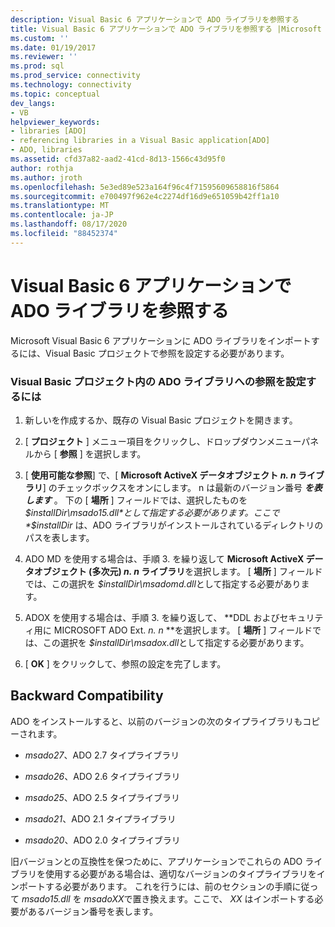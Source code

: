 ```yaml
---
description: Visual Basic 6 アプリケーションで ADO ライブラリを参照する
title: Visual Basic 6 アプリケーションで ADO ライブラリを参照する |Microsoft Docs
ms.custom: ''
ms.date: 01/19/2017
ms.reviewer: ''
ms.prod: sql
ms.prod_service: connectivity
ms.technology: connectivity
ms.topic: conceptual
dev_langs:
- VB
helpviewer_keywords:
- libraries [ADO]
- referencing libraries in a Visual Basic application[ADO]
- ADO, libraries
ms.assetid: cfd37a82-aad2-41cd-8d13-1566c43d95f0
author: rothja
ms.author: jroth
ms.openlocfilehash: 5e3ed89e523a164f96c4f71595609658816f5864
ms.sourcegitcommit: e700497f962e4c2274df16d9e651059b42ff1a10
ms.translationtype: MT
ms.contentlocale: ja-JP
ms.lasthandoff: 08/17/2020
ms.locfileid: "88452374"
---
```

# <a name="referencing-the-ado-libraries-in-a-visual-basic-6-application"></a>Visual Basic 6 アプリケーションで ADO ライブラリを参照する
Microsoft Visual Basic 6 アプリケーションに ADO ライブラリをインポートするには、Visual Basic プロジェクトで参照を設定する必要があります。  
  
### <a name="to-set-a-reference-to-the-ado-libraries-in-a-visual-basic-project"></a>Visual Basic プロジェクト内の ADO ライブラリへの参照を設定するには  
  
1.  新しいを作成するか、既存の Visual Basic プロジェクトを開きます。  
  
2.  [ **プロジェクト** ] メニュー項目をクリックし、ドロップダウンメニューパネルから [ **参照** ] を選択します。  
  
3.  [ **使用可能な参照**] で、[ **Microsoft ActiveX データオブジェクト *n. n* ライブラリ**] のチェックボックスをオンにします。 n は最新のバージョン番号 ***を表します*** 。 下の [ **場所** ] フィールドでは、選択したものを *$installDir\msado15.dll*として指定する必要があります。ここで *$installDir* は、ADO ライブラリがインストールされているディレクトリのパスを表します。  
  
4.  ADO MD を使用する場合は、手順 3. を繰り返して **Microsoft ActiveX データオブジェクト (多次元) *n. n* ライブラリ**を選択します。 [ **場所** ] フィールドでは、この選択を *$installDir\msadomd.dll*として指定する必要があります。  
  
5.  ADOX を使用する場合は、手順 3. を繰り返して、 **DDL およびセキュリティ用に MICROSOFT ADO Ext. *n. n* **を選択します。 [ **場所** ] フィールドでは、この選択を *$installDir\msadox.dll*として指定する必要があります。  
  
6.  [ **OK** ] をクリックして、参照の設定を完了します。  
  
## <a name="backward-compatibility"></a>Backward Compatibility  
 ADO をインストールすると、以前のバージョンの次のタイプライブラリもコピーされます。  
  
-   *msado27*、ADO 2.7 タイプライブラリ  
  
-   *msado26*、ADO 2.6 タイプライブラリ  
  
-   *msado25*、ADO 2.5 タイプライブラリ  
  
-   *msado21*、ADO 2.1 タイプライブラリ  
  
-   *msado20*、ADO 2.0 タイプライブラリ  
  
 旧バージョンとの互換性を保つために、アプリケーションでこれらの ADO ライブラリを使用する必要がある場合は、適切なバージョンのタイプライブラリをインポートする必要があります。 これを行うには、前のセクションの手順に従って *msado15.dll* を *msadoXX*で置き換えます。ここで、 *XX* はインポートする必要があるバージョン番号を表します。
